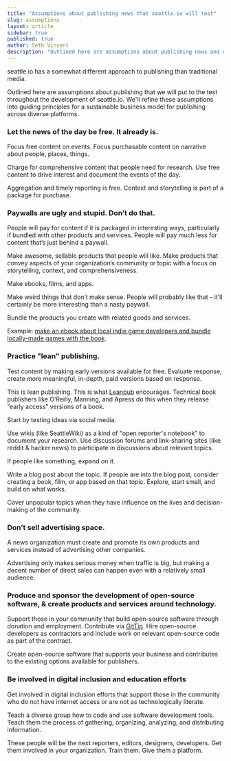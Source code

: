 ```yaml
---
title: "Assumptions about publishing news that seattle.io will test"
slug: assumptions
layout: article
sidebar: true
published: true
author: Seth Vincent
description: "Outlined here are assumptions about publishing news and news business models that we will put to the test throughout the development of seattle.io."
---
```


seattle.io has a somewhat different approach to publishing than traditional media. 

Outlined here are assumptions about publishing that we will put to the test throughout the development of seattle.io. We'll refine these assumptions into guiding principles for a sustainable business model for publishing across diverse platforms.

### Let the news of the day be free. It already is.
Focus free content on events. Focus purchasable content on narrative about people, places, things.

Charge for comprehensive content that people need for research. Use free content to drive interest and document the events of the day.

Aggregation and timely reporting is free. Context and storytelling is part of a package for purchase.

### Paywalls are ugly and stupid. Don’t do that.
People will pay for content if it is packaged in interesting ways, particularly if bundled with other products and services. People will pay much less for content that’s just behind a paywall.

Make awesome, sellable products that people will like. Make products that convey aspects of your organization’s community or topic with a focus on storytelling, context, and comprehensiveness.

Make ebooks, films, and apps.

Make weird things that don’t make sense. People will probably like that – it’ll certainly be more interesting than a nasty paywall.

Bundle the products you create with related goods and services. 

Example: [make an ebook about local indie game developers and bundle locally-made games with the book](http://seattle.io).

### Practice "lean" publishing.
Test content by making early versions available for free. Evaluate response, create more meaningful, in-depth, paid versions based on response.

This is lean publishing. This is what [Leanpub](http://leanpub.com) encourages. Technical book publishers like O’Reilly, Manning, and Apress do this when they release “early access” versions of a book.

Start by testing ideas via social media. 

Use wikis (like SeattleWiki) as a kind of "open reporter's notebook" to document your research. Use discussion forums and link-sharing sites (like reddit & hacker news) to participate in discussions about relevant topics. 

If people like something, expand on it. 

Write a blog post about the topic. If people are into the blog post, consider creating a book, film, or app based on that topic. Explore, start small, and build on what works.

Cover unpopular topics when they have influence on the lives and decision-making of the community.

### Don’t sell advertising space.
A news organization must create and promote its own products and services instead of advertising other companies.

Advertising only makes serious money when traffic is big, but making a decent number of direct sales can happen even with a relatively small audience.

### Produce and sponsor the development of open-source software, & create products and services around technology.

Support those in your community that build open-source software through donation and employment. Contribute via [GitTip](https://www.gittip.com/). Hire open-source developers as contractors and include work on relevant open-source code as part of the contract.

Create open-source software that supports your business and contributes to the existing options available for publishers.

### Be involved in digital inclusion and education efforts
Get involved in digital inclusion efforts that support those in the community who do not have internet access or are not as technologically literate.

Teach a diverse group how to code and use software development tools. Teach them the process of gathering, organizing, analyzing, and distributing information.

These people will be the next reporters, editors, designers, developers. Get them involved in your organization. Train them. Give them a platform.

